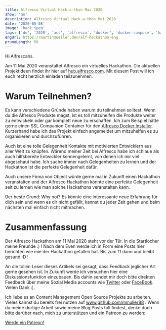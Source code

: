 ```yaml
---
title: Alfresco Virtual Hack-a-thon Mai 2020
show: 'no'
description: Alfresco Virtual Hack-a-thon Mai 2020
date: '2020-05-08'
image: 'hack.jpeg'
tags: ['de', '2020', 'acs', 'alfresco', 'docker', 'docker-compose', 'hackathon']
engUrl: https://martinmueller.dev/alf-hackathon-eng
pruneLength: 50
---
```


Hi Alfrescans.

Am 11 Mai 2020 veranstaltet Alfresco ein virtuelles Hackathon. Die aktuellen Projektideen findet ihr hier auf [hub.alfresco.com](https://hub.alfresco.com/t5/news-announcements/alfresco-virtual-hack-a-thon-may-2020-project-ideas/ba-p/298030). Mit diesem Post will ich euch recht herzlich einladen teilzunehmen.

# Warum Teilnehmen?
Es kann verschiedene Gründe haben warum du teilnehmen solltest. Wenn du die Alfresco Produkte magst, ist es toll mitzuhelfen die Produkte weiter zu entwickeln oder gar komplett neue zu erschaffen. Ich zum Beispiel hätte gerne einen SSL Companion Container für den [Alfresco Docker Installer](https://github.com/Alfresco/alfresco-docker-installer). Kurzerhand habe ich das Projekt einfach angemeldet um mitzuhelfen es zu organisieren und durchzuführen.

Auch ist eine tolle Gelegenheit Kontakte mit motivierten Entwicklern aus aller Welt zu knüpfen. Wärend meiner Zeit bei Alfresco habe ich schlaue als auch hilfsbereite Entwickler kennengelernt, von denen ich mir viel abgeschaut habe. Ich suche immer nach Gelegenheiten zu lernen und der Hackathon ist die perfekte Gelegenheit dafür.

Auch unsere Firma von Object würde gerne mal in Zukunft einen Hackathon veranstalten und der Alfresco Hackathon könnte eine perfekte Gelegenheit seit zu lernen wie man solche Hackathons veranstalten kann.

Der beste Grund: Why not? Es könnte eine interessante neue Erfahrung für dich sein und wenn es dir nicht gefällt, kannst du jeder Zeit gehen und beim nächsten mal einfach nicht mitmachen.

# Zusammenfassung
Der Alfresco Hackathon am 11 Mai 2020 steht vor der Tür. In die Startlöcher meine Freunde :) ! Nach dem Even werde ich in Form eine Posts hier berichten wie mie der Hackathon gefallen hat. Bis zum 11 dann und bleibt gesund :D !

An die tollen Leser dieses Artikels sei gesagt, dass Feedback jeglicher Art gerne gesehen ist. In Zukunft werde ich versuchen hier eine Diskussionsfunktion einzubauen. Bis dahin sendet mir doch bitte direkten Feedback über meine Sozial Media accounts wie [Twitter](https://twitter.com/MartinMueller_) oder [FaceBook](https://www.facebook.com/martin.muller.10485). Vielen Dank :).

Ich liebe es an Content Management Open Source Projekte zu arbeiten. Vieles kannst du bereits frei nutzen auf www.github.com/mmuller88 . Wenn du meine dortige Arbeit sowie meine Blog Posts toll findest, denke doch bitte darüber nach, mich zu unterstützen und ein Patreon zu werden:

<a href="https://www.patreon.com/bePatron?u=29010217" data-patreon-widget-type="become-patron-button">Werde ein Patreon!</a><script async src="https://c6.patreon.com/becomePatronButton.bundle.js"></script>